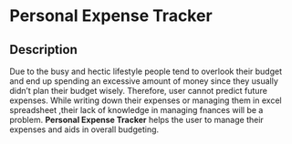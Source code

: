 # Personal Expense Tracker
## Description
Due to the busy and hectic lifestyle people tend to overlook their budget and end up spending an excessive amount of money since they usually didn’t plan their budget wisely. Therefore, user cannot predict future expenses. While writing down their expenses or managing them in excel spreadsheet ,their lack of knowledge in managing fnances will be a problem. **Personal Expense Tracker** helps the user to manage their expenses and aids in overall budgeting.
